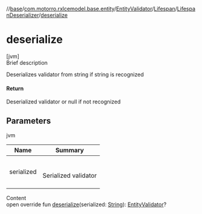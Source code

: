 //[base](../../../../index.md)/[com.motorro.rxlcemodel.base.entity](../../../index.md)/[EntityValidator](../../index.md)/[Lifespan](../index.md)/[LifespanDeserializer](index.md)/[deserialize](deserialize.md)



# deserialize  
[jvm]  
Brief description  


Deserializes validator from string if string is recognized



#### Return  


Deserialized validator or null if not recognized



## Parameters  
  
jvm  
  
|  Name|  Summary| 
|---|---|
| serialized| <br><br>Serialized validator<br><br>
  
  
Content  
open override fun [deserialize](deserialize.md)(serialized: [String](https://kotlinlang.org/api/latest/jvm/stdlib/kotlin/-string/index.html)): [EntityValidator](../../index.md)?  



